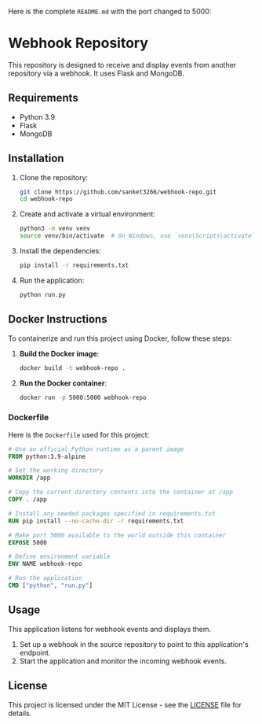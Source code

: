 Here is the complete `README.md` with the port changed to 5000:


# Webhook Repository

This repository is designed to receive and display events from another repository via a webhook. It uses Flask and MongoDB.

## Requirements

- Python 3.9
- Flask
- MongoDB

## Installation

1. Clone the repository:
    ```sh
    git clone https://github.com/sanket3266/webhook-repo.git
    cd webhook-repo
    ```

2. Create and activate a virtual environment:
    ```sh
    python3 -m venv venv
    source venv/bin/activate  # On Windows, use `venv\Scripts\activate`
    ```

3. Install the dependencies:
    ```sh
    pip install -r requirements.txt
    ```

4. Run the application:
    ```sh
    python run.py
    ```

## Docker Instructions

To containerize and run this project using Docker, follow these steps:

1. **Build the Docker image**:

    ```sh
    docker build -t webhook-repo .
    ```

2. **Run the Docker container**:

    ```sh
    docker run -p 5000:5000 webhook-repo
    ```

### Dockerfile

Here is the `Dockerfile` used for this project:

```dockerfile
# Use an official Python runtime as a parent image
FROM python:3.9-alpine

# Set the working directory
WORKDIR /app

# Copy the current directory contents into the container at /app
COPY . /app

# Install any needed packages specified in requirements.txt
RUN pip install --no-cache-dir -r requirements.txt

# Make port 5000 available to the world outside this container
EXPOSE 5000

# Define environment variable
ENV NAME webhook-repo

# Run the application
CMD ["python", "run.py"]
```


## Usage

This application listens for webhook events and displays them.

1. Set up a webhook in the source repository to point to this application's endpoint.
2. Start the application and monitor the incoming webhook events.

## License

This project is licensed under the MIT License - see the [LICENSE](LICENSE) file for details.
